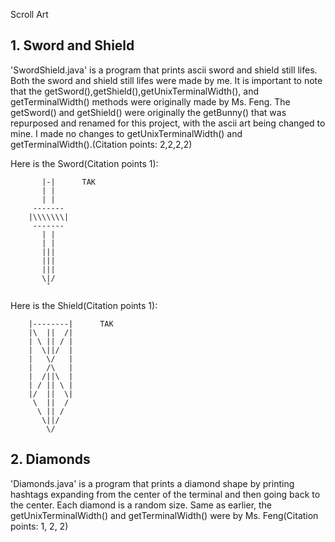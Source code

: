 Scroll Art

## 1. Sword and Shield 
    
'SwordShield.java' is a program that prints ascii sword and shield still lifes. Both the sword and shield still lifes were made by me. It is important to note that the getSword(),getShield(),getUnixTerminalWidth(), and getTerminalWidth() methods were originally made by Ms. Feng. The getSword() and getShield() were originally the getBunny() that was repurposed and renamed for this project, with the ascii art being changed to mine. I made no changes to getUnixTerminalWidth() and getTerminalWidth().(Citation points: 2,2,2,2)

Here is the Sword(Citation points 1):
```
       |-|      TAK
       | |
       | |
     -------
    |\\\\\\\|
     -------
       | |
       | |
       |||
       |||
       |||
       \|/
        ˇ
 ```

Here is the Shield(Citation points 1):
```
    |--------|      TAK
    |\  ||  /|
    | \ || / |
    |  \||/  |
    |   \/   |
    |   /\   |
    |  /||\  |
    | / || \ |
    |/  ||  \|  
     \  ||  /
      \ || / 
       \||/
        \/ 
```
## 2. Diamonds

'Diamonds.java' is a program that prints a diamond shape by printing hashtags expanding from the center of the terminal and then going back to the center. Each diamond is a random size. Same as earlier, the getUnixTerminalWidth() and getTerminalWidth() were by Ms. Feng(Citation points: 1, 2, 2)